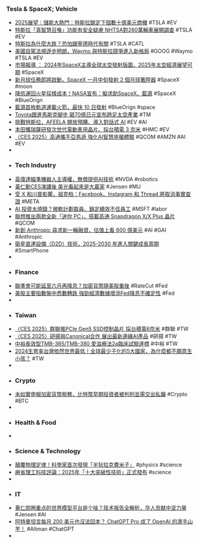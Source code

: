 ### Tesla & SpaceX; Vehicle
- [2025展望｜儲能大熱門：特斯拉鎖定下個數十億美元商機](https://uanalyze.com.tw/articles/917819344) #TSLA #EV
- [特斯拉「真智慧召喚」功能有安全疑慮 NHTSA對260萬輛車展開調查](https://news.cnyes.com/news/id/5828854) #TSLA #EV
- [特斯拉為什麼大跌？恐怕跟寧德時代有關](https://udn.com/news/story/6811/8475770) #TSLA #CATL
- [美國自駕法規逐步明朗，Waymo 與特斯拉競爭進入新格局](https://technews.tw/2025/01/08/nhtsa-waymo-tesla/) #GOOG #Waymo #TSLA #EV
- [市場報導 ： 2024年SpaceX主導全球太空發射版圖，2025年太空經濟展望可期](https://iknow.stpi.narl.org.tw/Post/Read.aspx?PostID=21412) #SpaceX
- [新月球任務即將啟動，SpaceX 一月中旬發射 2 個月球著陸器](https://technews.tw/2025/01/08/firefly-aerospace-blue-ghost-mission-spacex-nasa-moon/) #SpaceX #moon
- [降低運回火星採樣成本！NASA宣布：擬求助SpaceX、藍源](https://news.tvbs.com.tw/world/2743522) #SpaceX #BlueOrign
- [藍源首枚軌道運載火箭，最快 10 日發射](https://technews.tw/2025/01/08/new-glenn-launch-targeting-no-earlier-than-january-10/) #BlueOrign #space
- [Toyota跟進馬斯克腳步 砸70億日元宣布跨足太空產業](https://news.pchome.com.tw/science/technice/20250108/index-73629982820984338005.html) #TM
- [挑戰特斯拉，AFEELA 開放預購、導入對話式 AI](https://technews.tw/2025/01/08/afeela-pre-order/) #EV #AI
- [本田攜瑞薩研發次世代電動車用晶片、採台積電 3 奈米](https://technews.tw/2025/01/08/honda-and-renesas-sign-agreement-to-develop-high-performance-soc-for-software-defined-vehicles/) #HMC #EV
- [〈CES 2025〉高通攜手亞馬遜 強化AI智慧座艙體驗](https://news.cnyes.com/news/id/5829544) #QCOM #AMZN #AI #EV
-
- ### Tech Industry
- [英偉達瞄準機器人主導權，無償提供AI技術](https://zh.cn.nikkei.com/industry/itelectric-appliance/57729-2025-01-08-10-56-34.html) #NVDA #robotics
- [黃仁勳CES演講後 美光看起來是大贏家](https://news.cnyes.com/news/id/5829024) #Jensen #MU
- [受 X 和川普影響，祖克柏：Facebook、Instagram 和 Thread 將取消事實查證](https://technews.tw/2025/01/08/zuckerberg-is-cancelling-fact-check-on-facebook-instagram-and-tread-and-turing-to-community-notes/) #META
- [AI 投資太燒錢？微軟計劃裁員、鎖定績效不佳員工](https://technews.tw/2025/01/08/microsoft-is-planning-job-cuts-and-focusing-more-on-underperforming-employees/) #MSFT #labor
- [聯想推出兩款全新「迷你 PC」，搭載高通 Snapdragon X/X Plus 晶片](https://technews.tw/2025/01/08/snapdragon-x-lenovo-qualcomm-ces2025/) #QCOM
- [新創 Anthropic 尋求新一輪融資，估值上看 600 億美元](https://finance.technews.tw/2025/01/08/anthropic-raising-funding-valuing-it-at-60-billion/) #AI #GAI #Anthropic
- [衛星直連設備（D2D）技術，2025-2030 年進入關鍵成長周期](https://uanalyze.com.tw/articles/622479351) #SmartPhone
-
- ### Finance
- [聯準會可能延至六月再降息？加密貨幣隨美股重挫](https://abmedia.io/market-update-as-of-8th-jan-2025) #RateCut #Fed
- [美股主要指數盤中悉數轉跌 強勁經濟數據增添Fed降息不確定性](https://news.cnyes.com/news/id/5828992) #Fed
-
- ### Taiwan
- [〈CES 2025〉群聯推PCIe Gen5 SSD控制晶片 採台積電6奈米](https://news.cnyes.com/news/id/5829351) #群聯 #TW
- [〈CES 2025〉研揚與Canonical合作 展出最新邊緣AI產品](https://news.cnyes.com/news/id/5829587) #研揚 #TW
- [中裕長效型TMB-365/TMB-380 愛滋療法2a臨床試驗達標](https://news.cnyes.com/news/id/5828030) #中裕 #TW
- [2024生育率台灣依然世界最低！全球最少子化的5大國家，為什麼都不願意生小孩？](https://www.gvm.com.tw/article/118338) #TW
-
- ### Crypto
- [未如實申報加密貨幣稅務，比特幣早期投資者被判刑並需交出私鑰](https://abmedia.io/bitcoin-investor-ordered-to-reveal-access-codes) #Crypto #BTC
-
- ### Health & Food
-
- ### Science & Technology
- [顛覆物理定律！科學家首次發現「半狄拉克費米子」](https://technews.tw/2025/01/08/scientists-stumble-upon-a-bizarre-particle-that-defies-the-rules/) #physics #science
- [麻省理工科技評論：2025年「十大突破性技術」正式發布](https://news.cnyes.com/news/id/5829288) #science
-
- ### IT
- [黄仁勋圈重点的世界模型平台是个啥？技术报告全解析，华人贡献中坚力量](https://www.jiqizhixin.com/articles/2025-01-08-5) #Jensen #AI
- [阿特曼坦言每月 200 美元也沒法回本？ ChatGPT Pro 成了 OpenAI 的燙手山芋！](https://www.techbang.com/posts/120726-altman-chatgpt-pro-openai) #Altman #ChatGPT
-